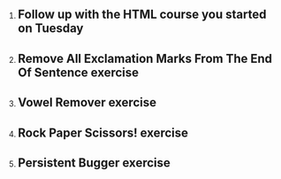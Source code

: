 1. ## Follow up with the HTML course you started on Tuesday


2. ## Remove All Exclamation Marks From The End Of Sentence exercise
3. ## Vowel Remover exercise
4. ## Rock Paper Scissors! exercise
5. ## Persistent Bugger exercise